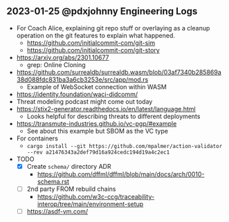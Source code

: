## 2023-01-25 @pdxjohnny Engineering Logs

- For Coach Alice, explaining git repo stuff or overlaying as a cleanup operation on the git features to explain what happened.
  - https://github.com/initialcommit-com/git-sim
  - https://github.com/initialcommit-com/git-story
- https://arxiv.org/abs/2301.10677
  - grep: Online Cloning
- https://github.com/surrealdb/surrealdb.wasm/blob/03af7340b285869a38d088fdc831ba3a6cb3253e/src/app/mod.rs
  - Example of WebSocket connection within WASM
- https://identity.foundation/waci-didcomm/
- Threat modeling podcast might come out today
- https://stix2-generator.readthedocs.io/en/latest/language.html
  - Looks helpful for describing threats to different deployments
- https://transmute-industries.github.io/vc-pgp/#example
  - See about this example but SBOM as the VC type
- For containers
  - `cargo install --git https://github.com/mpalmer/action-validator --rev a21476343a2def79d16a924cedc194d19a4c2ec1`
- TODO
  - [x] Create `schema/` directory ADR
    - https://github.com/dffml/dffml/blob/main/docs/arch/0010-schema.rst
  - [ ] 2nd party FROM rebuild chains
    - https://github.com/w3c-ccg/traceability-interop/tree/main/environment-setup
  - [ ] https://asdf-vm.com/